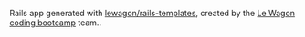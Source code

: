Rails app generated with [lewagon/rails-templates](https://github.com/lewagon/rails-templates), created by the [Le Wagon coding bootcamp](https://www.lewagon.com) team..
